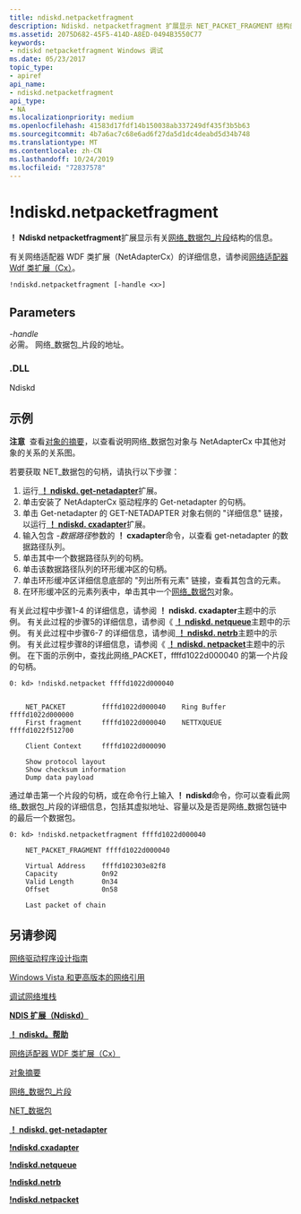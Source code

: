```yaml
---
title: ndiskd.netpacketfragment
description: Ndiskd. netpacketfragment 扩展显示 NET_PACKET_FRAGMENT 结构的相关信息。
ms.assetid: 2075D682-45F5-414D-A8ED-0494B3550C77
keywords:
- ndiskd netpacketfragment Windows 调试
ms.date: 05/23/2017
topic_type:
- apiref
api_name:
- ndiskd.netpacketfragment
api_type:
- NA
ms.localizationpriority: medium
ms.openlocfilehash: 41583d17fdf14b150038ab337249df435f3b5b63
ms.sourcegitcommit: 4b7a6ac7c68e6ad6f27da5d1dc4deabd5d34b748
ms.translationtype: MT
ms.contentlocale: zh-CN
ms.lasthandoff: 10/24/2019
ms.locfileid: "72837578"
---
```

# <a name="ndiskdnetpacketfragment"></a>!ndiskd.netpacketfragment


**！ Ndiskd netpacketfragment**扩展显示有关[网络\_数据包\_片段](https://docs.microsoft.com/windows-hardware/drivers/netcx/net-packet-fragment)结构的信息。

有关网络适配器 WDF 类扩展（NetAdapterCx）的详细信息，请参阅[网络适配器 Wdf 类扩展（Cx）](https://docs.microsoft.com/windows-hardware/drivers/netcx)。

```console
!ndiskd.netpacketfragment [-handle <x>] 
```

## <a name="span-idparametersspanspan-idparametersspanspan-idparametersspanparameters"></a><span id="Parameters"></span><span id="parameters"></span><span id="PARAMETERS"></span>Parameters


<span id="_______-handle______"></span><span id="_______-HANDLE______"></span> *-handle*   
必需。 网络\_数据包\_片段的地址。

### <a name="span-iddllspanspan-iddllspandll"></a><span id="DLL"></span><span id="dll"></span>.DLL

Ndiskd

<a name="examples"></a>示例
--------

**注意**  查看[对象的摘要](https://docs.microsoft.com/windows-hardware/drivers/netcx/summary-of-objects)，以查看说明网络\_数据包对象与 NetAdapterCx 中其他对象的关系的关系图。

 

若要获取 NET\_数据包的句柄，请执行以下步骤：

1.  运行[ **！ ndiskd. get-netadapter**](-ndiskd-netadapter.md)扩展。
2.  单击安装了 NetAdapterCx 驱动程序的 Get-netadapter 的句柄。
3.  单击 Get-netadapter 的 GET-NETADAPTER 对象右侧的 "详细信息" 链接，以运行[ **！ ndiskd. cxadapter**](-ndiskd-cxadapter.md)扩展。
4.  输入包含 *-数据路径*参数的 **！ cxadapter**命令，以查看 get-netadapter 的数据路径队列。
5.  单击其中一个数据路径队列的句柄。
6.  单击该数据路径队列的环形缓冲区的句柄。
7.  单击环形缓冲区详细信息底部的 "列出所有元素" 链接，查看其包含的元素。
8.  在环形缓冲区的元素列表中，单击其中一个[网络\_数据包](https://docs.microsoft.com/windows-hardware/drivers/netcx/net-packet)对象。

有关此过程中步骤1-4 的详细信息，请参阅 **！ ndiskd. cxadapter**主题中的示例。 有关此过程的步骤5的详细信息，请参阅《 [ **！ ndiskd. netqueue**](-ndiskd-netqueue.md)主题中的示例。 有关此过程中步骤6-7 的详细信息，请参阅[ **！ ndiskd. netrb**](-ndiskd-netrb.md)主题中的示例。 有关此过程步骤8的详细信息，请参阅《 [ **！ ndiskd. netpacket**](-ndiskd-netpacket.md)主题中的示例。
在下面的示例中，查找此网络\_PACKET，ffffd1022d000040 的第一个片段的句柄。

```console
0: kd> !ndiskd.netpacket ffffd1022d000040


    NET_PACKET         ffffd1022d000040    Ring Buffer        ffffd1022d000000
    First fragment     ffffd1022d000040    NETTXQUEUE         ffffd1022f512700

    Client Context     ffffd1022d000090

    Show protocol layout
    Show checksum information
    Dump data payload
```

通过单击第一个片段的句柄，或在命令行上输入 **！ ndiskd**命令，你可以查看此网络\_数据包\_片段的详细信息，包括其虚拟地址、容量以及是否是网络\_数据包链中的最后一个数据包。

```console
0: kd> !ndiskd.netpacketfragment ffffd1022d000040

    NET_PACKET_FRAGMENT ffffd1022d000040

    Virtual Address    ffffd102303e82f8
    Capacity           0n92
    Valid Length       0n34
    Offset             0n58

    Last packet of chain
```

## <a name="span-idsee_alsospansee-also"></a><span id="see_also"></span>另请参阅


[网络驱动程序设计指南](https://docs.microsoft.com/windows-hardware/drivers/network/index)

[Windows Vista 和更高版本的网络引用](https://docs.microsoft.com/windows-hardware/drivers/ddi/_netvista/)

[调试网络堆栈](https://go.microsoft.com/fwlink/p/?linkid=845311)

[**NDIS 扩展（Ndiskd）** ](ndis-extensions--ndiskd-dll-.md)

[ **！ ndiskd。帮助**](-ndiskd-help.md)

[网络适配器 WDF 类扩展（Cx）](https://docs.microsoft.com/windows-hardware/drivers/netcx)

[对象摘要](https://docs.microsoft.com/windows-hardware/drivers/netcx/summary-of-objects)

[网络\_数据包\_片段](https://docs.microsoft.com/windows-hardware/drivers/netcx/net-packet-fragment)

[NET\_数据包](https://docs.microsoft.com/windows-hardware/drivers/netcx/net-packet)

[ **！ ndiskd. get-netadapter**](-ndiskd-netadapter.md)

[ **!ndiskd.cxadapter**](-ndiskd-cxadapter.md)

[ **!ndiskd.netqueue**](-ndiskd-netqueue.md)

[ **!ndiskd.netrb**](-ndiskd-netrb.md)

[ **!ndiskd.netpacket**](-ndiskd-netpacket.md)

 

 






